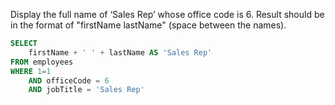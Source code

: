 Display the full name of ‘Sales Rep’ whose office code is 6. Result should be in the format of "firstName lastName" (space between the names).
```sql
SELECT
    firstName + ' ' + lastName AS 'Sales Rep'
FROM employees
WHERE 1=1
    AND officeCode = 6
    AND jobTitle = 'Sales Rep'
```
